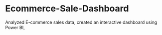 # Ecommerce-Sale-Dashboard
Analyzed E-commerce sales data, created an interactive dashboard using Power BI,
